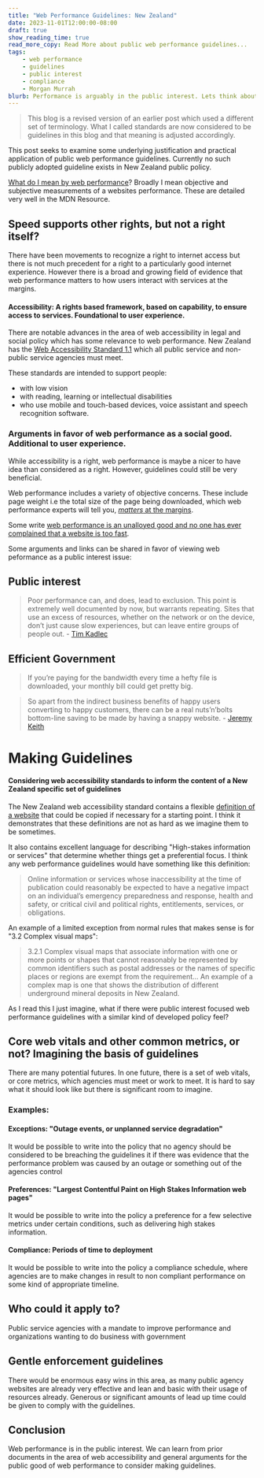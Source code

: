```yaml
---
title: "Web Performance Guidelines: New Zealand"
date: 2023-11-01T12:00:00-08:00
draft: true
show_reading_time: true
read_more_copy: Read More about public web performance guidelines...
tags: 
    - web performance
    - guidelines
    - public interest
    - compliance
    - Morgan Murrah
blurb: Performance is arguably in the public interest. Lets think about guidelines!
---
```


> This blog is a revised version of an earlier post which used a different set of terminology. What I called standards are now considered to be guidelines in this blog and that meaning is adjusted accordingly. 

This post seeks to examine some underlying justification and practical application of public web performance guidelines. Currently no such publicly adopted guideline exists in New Zealand public policy.

[What do I mean by web performance](https://developer.mozilla.org/en-US/docs/Learn/Performance/What_is_web_performance)? Broadly I mean objective and subjective measurements of a websites performance. These are detailed very well in the MDN Resource.


## Speed supports other rights, but not a right itself?

There have been movements to recognize a right to internet access but there is not much precedent for a right to a particularly good internet experience. However there is a broad and growing field of evidence that web performance matters to how users interact with services at the margins. 

#### Accessibility: A rights based framework, based on capability, to ensure access to services. Foundational to user experience.

There are notable advances in the area of web accessibility in legal and social policy which has some relevance to web performance. New Zealand has the [Web Accessibility Standard 1.1](https://www.digital.govt.nz/standards-and-guidance/nz-government-web-standards/web-accessibility-standard-1-1/) which all public service and non-public service agencies must meet.

These standards are intended to support people:

* with low vision
* with reading, learning or intellectual disabilities
* who use mobile and touch-based devices, voice assistant and speech recognition software.

### Arguments in favor of web performance as a social good. Additional to user experience. 

While accessibility is a right, web performance is maybe a nicer to have idea than considered as a right. However, guidelines could still be very beneficial. 

Web performance includes a variety of objective concerns. These include page weight i.e the total size of the page being downloaded, which web performance experts will tell you, [*matters* at the margins](https://timkadlec.com/remembers/2019-01-09-the-ethics-of-performance/). 

Some write [web performance is an unalloyed good and no one has ever complained that a website is too fast](https://clearleft.com/thinking/the-intersectionality-of-web-performance).

Some arguments and links can be shared in favor of viewing web peformance as a public interest issue: 

## Public interest

>Poor performance can, and does, lead to exclusion. This point is extremely well documented by now, but warrants repeating. Sites that use an excess of resources, whether on the network or on the device, don’t just cause slow experiences, but can leave entire groups of people out. - [Tim Kadlec](https://timkadlec.com/remembers/2019-01-09-the-ethics-of-performance/)


## Efficient Government

> If you’re paying for the bandwidth every time a hefty file is downloaded, your monthly bill could get pretty big.

> So apart from the indirect business benefits of happy users converting to happy customers, there can be a real nuts’n’bolts bottom-line saving to be made by having a snappy website. - [Jeremy Keith](https://clearleft.com/thinking/the-intersectionality-of-web-performance)

# Making Guidelines

#### Considering web accessibility standards to inform the content of a New Zealand specific set of guidelines

The New Zealand web accessibility standard contains a flexible [definition of a website](https://www.digital.govt.nz/standards-and-guidance/nz-government-web-standards/web-accessibility-standard-1-1/#:~:text=before%20doing%20so.-,Website,-A%20coherent%20collection) that could be copied if necessary for a starting point. I think it demonstrates that these definitions are not as hard as we imagine them to be sometimes. 

It also contains excellent language for describing "High-stakes information or services" that determine whether things get a preferential focus. I think any web performance guidelines would have something like this definition: 

> Online information or services whose inaccessibility at the time of publication could reasonably be expected to have a negative impact on an individual’s emergency preparedness and response, health and safety, or critical civil and political rights, entitlements, services, or obligations.

An example of a limited exception from normal rules that makes sense is for "3.2 Complex visual maps":

> 3.2.1 Complex visual maps that associate information with one or more points or shapes that cannot reasonably be represented by common identifiers such as postal addresses or the names of specific places or regions are exempt from the requirement... An example of a complex map is one that shows the distribution of different underground mineral deposits in New Zealand.

As I read this I just imagine, what if there were public interest focused web performance guidelines with a similar kind of developed policy feel?

## Core web vitals and other common metrics, or not? Imagining the basis of guidelines

There are many potential futures. In one future, there is a set of web vitals, or core metrics, which agencies must meet or work to meet. It is hard to say what it should look like but there is significant room to imagine.

### Examples:

#### Exceptions: "Outage events, or unplanned service degradation"

It would be possible to write into the policy that no agency should be considered to be breaching the guidelines it if there was evidence that the performance problem was caused by an outage or something out of the agencies control

#### Preferences: "Largest Contentful Paint on High Stakes Information web pages"

It would be possible to write into the policy a preference for a few selective metrics under certain conditions, such as delivering high stakes information.

#### Compliance: Periods of time to deployment

It would be possible to write into the policy a compliance schedule, where agencies are to make changes in result to non compliant performance on some kind of appropriate timeline.

## Who could it apply to?

Public service agencies with a mandate to improve performance and organizations wanting to do business with government

## Gentle enforcement guidelines

There would be enormous easy wins in this area, as many public agency websites are already very effective and lean and basic with their usage of resources already. Generous or significant amounts of lead up time could be given to comply with the guidelines.

## Conclusion

Web performance is in the public interest. We can learn from prior documents in the area of web accessibility and general arguments for the public good of web performance to consider making guidelines. 
